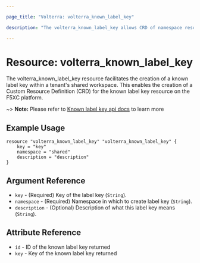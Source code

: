 ```yaml
---

page_title: "Volterra: volterra_known_label_key"

description: "The volterra_known_label_key allows CRD of namespace resource on Volterra SaaS"

---
```


Resource: volterra_known_label_key
==================================

The volterra_known_label_key resource facilitates the creation of a known label key within a tenant's shared workspace. This enables the creation of a Custom Resource Definition (CRD) for the known label key resource on the F5XC platform.

~> **Note:** Please refer to [Known label key api docs](https://docs.cloud.f5.com/docs/api/known-label-key) to learn more

Example Usage
-------------

```hcl
resource "volterra_known_label_key" "volterra_known_label_key" {
    key = "key"
    namespace = "shared"  
    description = "description"  
}
```

Argument Reference
------------------

-	`key` - (Required) Key of the label key (`String`).
-	`namespace` - (Required) Namespace in which to create label key (`String`).
-	`description` - (Optional) Description of what this label key means (`String`).

Attribute Reference
-------------------

-	`id` - ID of the known label key returned
-	`key` - Key of the known label key returned

